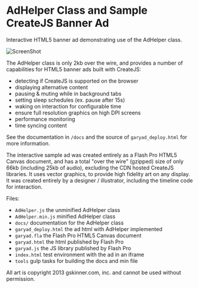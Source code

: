 AdHelper Class and Sample CreateJS Banner Ad
=======

Interactive HTML5 banner ad demonstrating use of the AdHelper class.

![ScreenShot](https://raw.githubusercontent.com/CreateJS/html5ads/master/AdHelper/README_1.jpg)

The AdHelper class is only 2kb over the wire, and provides a number of capabilities for HTML5 banner ads built with
CreateJS:
- detecting if CreateJS is supported on the browser
- displaying alternative content
- pausing & muting while in background tabs
- setting sleep schedules (ex. pause after 15s)
- waking on interaction for configurable time
- ensure full resolution graphics on high DPI screens
- performance monitoring
- time syncing content

See the documentation in `/docs` and the source of `garyad_deploy.html` for more information.

The interactive sample ad was created entirely as a Flash Pro HTML5 Canvas document, and has a total  "over the wire" 
(gzipped) size of only 66kb (including 25kb of audio), excluding the CDN hosted CreateJS libraries. It uses vector
graphics, to provide high fidelity art on any display.
It was created entirely by a designer / illustrator, including the timeline code for interaction.

Files:
- `AdHelper.js` the unminified AdHelper class
- `AdHelper.min.js` minified AdHelper class
- `docs/` documentation for the AdHelper class
- `garyad_deploy.html` the ad html with AdHelper implemented
- `garyad.fla` the Flash Pro HTML5 Canvas document
- `garyad.html` the html published by Flash Pro
- `garyad.js` the JS library published by Flash Pro
- `index.html` test environment with the ad in an iframe
- `tools` gulp tasks for building the docs and min file

All art is copyright 2013 gskinner.com, inc. and cannot be used without permission.